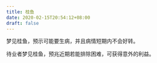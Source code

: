 ```yaml
---
title: 桂鱼
date: 2020-02-15T20:54:12+08:00
draft: false
---
```


梦见桂鱼，预示可能要生病，并且病情短期内不会好转。

待业者梦见桂鱼，预兆近期若能排除困难，可获得意外的利益。

